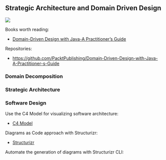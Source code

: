 ## Strategic Architecture and Domain Driven Design
![](embed:DomainDrivenDesign)

Books worth reading:
- [Domain-Driven Design with Java-A Practitioner’s Guide](https://ddd-book.karthiks.in/)

Repositories:
- https://github.com/PacktPublishing/Domain-Driven-Design-with-Java-A-Practitioner-s-Guide



### Domain Decomposition


### Strategic Architecture


### Software Design
Use the C4 Model for visualizing software architecture:
- [C4 Model](https://c4model.com/)

Diagrams as Code approach with Structurizr:
- [Structurizr](https://structurizr.com/)

Automate the generation of diagrams with Structurizr CLI:
